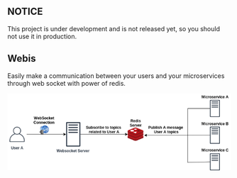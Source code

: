## NOTICE
This project is under development and is not released yet, so you should not use it in production.

## Webis

Easily make a communication between your users and your microservices through web socket with power of redis.

![alt text](https://github.com/mammadmodi/webis/blob/master/architecture.png?raw=true)